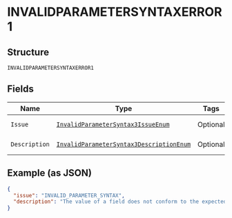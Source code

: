 
# INVALIDPARAMETERSYNTAXERROR1

## Structure

`INVALIDPARAMETERSYNTAXERROR1`

## Fields

| Name | Type | Tags | Description | Getter | Setter |
|  --- | --- | --- | --- | --- | --- |
| `Issue` | [`InvalidParameterSyntax3IssueEnum`](../../doc/models/invalid-parameter-syntax-3-issue-enum.md) | Optional | - | InvalidParameterSyntax3IssueEnum getIssue() | setIssue(InvalidParameterSyntax3IssueEnum issue) |
| `Description` | [`InvalidParameterSyntax3DescriptionEnum`](../../doc/models/invalid-parameter-syntax-3-description-enum.md) | Optional | - | InvalidParameterSyntax3DescriptionEnum getDescription() | setDescription(InvalidParameterSyntax3DescriptionEnum description) |

## Example (as JSON)

```json
{
  "issue": "INVALID_PARAMETER_SYNTAX",
  "description": "The value of a field does not conform to the expected format."
}
```

